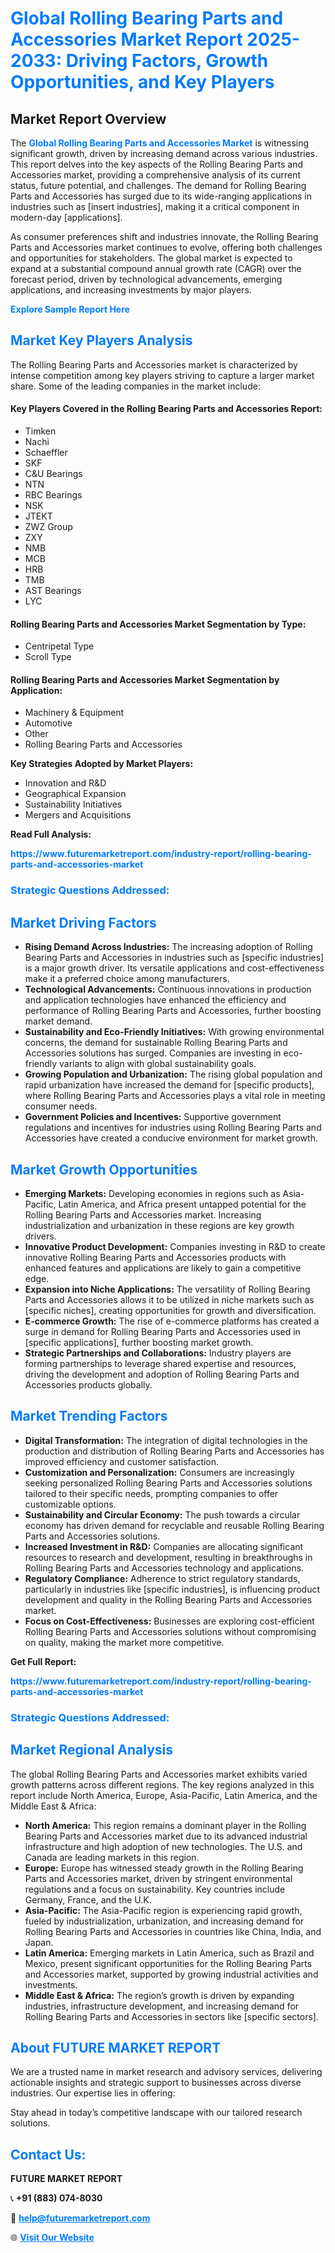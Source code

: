 <h1 style="color: #007BFF;">Global Rolling Bearing Parts and Accessories Market Report 2025-2033: Driving Factors, Growth Opportunities, and Key Players</h1>

<section id="overview">
<h2>Market Report Overview</h2>
<p>The <a href="https://www.futuremarketreport.com/industry-report/rolling-bearing-parts-and-accessories-market" style="color: #007BFF; text-decoration: none;"><strong>Global Rolling Bearing Parts and Accessories Market</strong></a> is witnessing significant growth, driven by increasing demand across various industries. This report delves into the key aspects of the Rolling Bearing Parts and Accessories market, providing a comprehensive analysis of its current status, future potential, and challenges. The demand for Rolling Bearing Parts and Accessories has surged due to its wide-ranging applications in industries such as [insert industries], making it a critical component in modern-day [applications].</p>
<p>As consumer preferences shift and industries innovate, the Rolling Bearing Parts and Accessories market continues to evolve, offering both challenges and opportunities for stakeholders. The global market is expected to expand at a substantial compound annual growth rate (CAGR) over the forecast period, driven by technological advancements, emerging applications, and increasing investments by major players.</p>
</section>

<section id="overview">
<p><a href="https://www.futuremarketreport.com/request-sample/reportId=128672" style="color: #007BFF; text-decoration: none;"><strong>Explore Sample Report Here</strong></a></p>
</section>

<section id="key-players">
<h2 style="color: #007BFF;">Market Key Players Analysis</h2>
<p>The Rolling Bearing Parts and Accessories market is characterized by intense competition among key players striving to capture a larger market share. Some of the leading companies in the market include:</p>
<h4>Key Players Covered in the Rolling Bearing Parts and Accessories Report:</h4>
<ul><li>Timken</li><li>Nachi</li><li>Schaeffler</li><li>SKF</li><li>C&amp;U Bearings</li><li>NTN</li><li>RBC Bearings</li><li>NSK</li><li>JTEKT</li><li>ZWZ Group</li><li>ZXY</li><li>NMB</li><li>MCB</li><li>HRB</li><li>TMB</li><li>AST Bearings</li><li>LYC</li></ul>
<h4>Rolling Bearing Parts and Accessories Market Segmentation by Type:</h4>
<ul><li>Centripetal Type</li><li>Scroll Type</li></ul>

<h4>Rolling Bearing Parts and Accessories Market Segmentation by Application:</h4>
<ul><li>Machinery &amp; Equipment</li><li>Automotive</li><li>Other</li><li>Rolling Bearing Parts and Accessories</li></ul>
<p><strong>Key Strategies Adopted by Market Players:</strong></p>
<ul>
<li>Innovation and R&D</li>
<li>Geographical Expansion</li>
<li>Sustainability Initiatives</li>
<li>Mergers and Acquisitions</li>
</ul>
</section>

<section>
<p><strong>Read Full Analysis: </strong></p><a href="https://www.futuremarketreport.com/industry-report/rolling-bearing-parts-and-accessories-market" style="color: #007BFF; text-decoration: none;"><strong>https://www.futuremarketreport.com/industry-report/rolling-bearing-parts-and-accessories-market</strong></a>
<h3 style="color: #007BFF;">Strategic Questions Addressed:</h3>
</section>

<section id="driving-factors">
<h2 style="color: #007BFF;">Market Driving Factors</h2>
<ul>
<li><strong>Rising Demand Across Industries:</strong> The increasing adoption of Rolling Bearing Parts and Accessories in industries such as [specific industries] is a major growth driver. Its versatile applications and cost-effectiveness make it a preferred choice among manufacturers.</li>
<li><strong>Technological Advancements:</strong> Continuous innovations in production and application technologies have enhanced the efficiency and performance of Rolling Bearing Parts and Accessories, further boosting market demand.</li>
<li><strong>Sustainability and Eco-Friendly Initiatives:</strong> With growing environmental concerns, the demand for sustainable Rolling Bearing Parts and Accessories solutions has surged. Companies are investing in eco-friendly variants to align with global sustainability goals.</li>
<li><strong>Growing Population and Urbanization:</strong> The rising global population and rapid urbanization have increased the demand for [specific products], where Rolling Bearing Parts and Accessories plays a vital role in meeting consumer needs.</li>
<li><strong>Government Policies and Incentives:</strong> Supportive government regulations and incentives for industries using Rolling Bearing Parts and Accessories have created a conducive environment for market growth.</li>
</ul>
</section>

<section id="growth-opportunities">
<h2 style="color: #007BFF;">Market Growth Opportunities</h2>
<ul>
<li><strong>Emerging Markets:</strong> Developing economies in regions such as Asia-Pacific, Latin America, and Africa present untapped potential for the Rolling Bearing Parts and Accessories market. Increasing industrialization and urbanization in these regions are key growth drivers.</li>
<li><strong>Innovative Product Development:</strong> Companies investing in R&D to create innovative Rolling Bearing Parts and Accessories products with enhanced features and applications are likely to gain a competitive edge.</li>
<li><strong>Expansion into Niche Applications:</strong> The versatility of Rolling Bearing Parts and Accessories allows it to be utilized in niche markets such as [specific niches], creating opportunities for growth and diversification.</li>
<li><strong>E-commerce Growth:</strong> The rise of e-commerce platforms has created a surge in demand for Rolling Bearing Parts and Accessories used in [specific applications], further boosting market growth.</li>
<li><strong>Strategic Partnerships and Collaborations:</strong> Industry players are forming partnerships to leverage shared expertise and resources, driving the development and adoption of Rolling Bearing Parts and Accessories products globally.</li>
</ul>
</section>

<section id="trending-factors">
<h2 style="color: #007BFF;">Market Trending Factors</h2>
<ul>
<li><strong>Digital Transformation:</strong> The integration of digital technologies in the production and distribution of Rolling Bearing Parts and Accessories has improved efficiency and customer satisfaction.</li>
<li><strong>Customization and Personalization:</strong> Consumers are increasingly seeking personalized Rolling Bearing Parts and Accessories solutions tailored to their specific needs, prompting companies to offer customizable options.</li>
<li><strong>Sustainability and Circular Economy:</strong> The push towards a circular economy has driven demand for recyclable and reusable Rolling Bearing Parts and Accessories solutions.</li>
<li><strong>Increased Investment in R&D:</strong> Companies are allocating significant resources to research and development, resulting in breakthroughs in Rolling Bearing Parts and Accessories technology and applications.</li>
<li><strong>Regulatory Compliance:</strong> Adherence to strict regulatory standards, particularly in industries like [specific industries], is influencing product development and quality in the Rolling Bearing Parts and Accessories market.</li>
<li><strong>Focus on Cost-Effectiveness:</strong> Businesses are exploring cost-efficient Rolling Bearing Parts and Accessories solutions without compromising on quality, making the market more competitive.</li>
</ul>
</section>

<section>
<p><strong>Get Full Report: </strong></p><a href="https://www.futuremarketreport.com/industry-report/rolling-bearing-parts-and-accessories-market" style="color: #007BFF; text-decoration: none;"><strong>https://www.futuremarketreport.com/industry-report/rolling-bearing-parts-and-accessories-market</strong></a>
<h3 style="color: #007BFF;">Strategic Questions Addressed:</h3>
</section>


<section id="regional-analysis">
<h2 style="color: #007BFF;">Market Regional Analysis</h2>
<p>The global Rolling Bearing Parts and Accessories market exhibits varied growth patterns across different regions. The key regions analyzed in this report include North America, Europe, Asia-Pacific, Latin America, and the Middle East & Africa:</p>
<ul>
<li><strong>North America:</strong> This region remains a dominant player in the Rolling Bearing Parts and Accessories market due to its advanced industrial infrastructure and high adoption of new technologies. The U.S. and Canada are leading markets in this region.</li>
<li><strong>Europe:</strong> Europe has witnessed steady growth in the Rolling Bearing Parts and Accessories market, driven by stringent environmental regulations and a focus on sustainability. Key countries include Germany, France, and the U.K.</li>
<li><strong>Asia-Pacific:</strong> The Asia-Pacific region is experiencing rapid growth, fueled by industrialization, urbanization, and increasing demand for Rolling Bearing Parts and Accessories in countries like China, India, and Japan.</li>
<li><strong>Latin America:</strong> Emerging markets in Latin America, such as Brazil and Mexico, present significant opportunities for the Rolling Bearing Parts and Accessories market, supported by growing industrial activities and investments.</li>
<li><strong>Middle East & Africa:</strong> The region’s growth is driven by expanding industries, infrastructure development, and increasing demand for Rolling Bearing Parts and Accessories in sectors like [specific sectors].</li>
</ul>
</section>

<footer>
<h2 style="color: #007BFF;">About FUTURE MARKET REPORT</h2>
<p>We are a trusted name in market research and advisory services, delivering actionable insights and strategic support to businesses across diverse industries. Our expertise lies in offering:</p>

<p>Stay ahead in today’s competitive landscape with our tailored research solutions.</p>

<h2 style="color: #007BFF;">Contact Us:</h2>
<p><strong>FUTURE MARKET REPORT</strong></p>
<p>📞 <strong>+91 (883) 074-8030</strong></p>
<p>📧 <strong><a href="mailto:help@futuremarketreport.com" style="color: #007BFF;">help@futuremarketreport.com</a></strong></p>
<p>🌐 <strong><a href="https://www.futuremarketreport.com/" style="color: #007BFF;">Visit Our Website</a></strong></p>
</footer>
